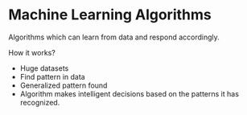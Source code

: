 # Machine Learning Algorithms

Algorithms which can learn from data and respond accordingly.

How it works?

- Huge datasets
- Find pattern in data
- Generalized pattern found
- Algorithm makes intelligent decisions based on the patterns it has recognized.
